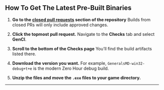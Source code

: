## How To Get The Latest Pre-Built Binaries

1. **Go to the [closed pull requests](https://github.com/TheSuperHackers/GeneralsGameCode/pulls?q=is%3Apr+is%3Aclosed) section of the repository**
   Builds from closed PRs will only include approved changes.

2. **Click the topmost pull request.**
   Navigate to the **Checks** tab and select **GenCl**.

3. **Scroll to the bottom of the Checks page**
   You’ll find the build artifacts listed there.

4. **Download the version you want.**
   For example, `GeneralsMD-win32-debug+t+e` is the modern Zero Hour debug build.

5. **Unzip the files and move the `.exe` files to your game directory.**

---

